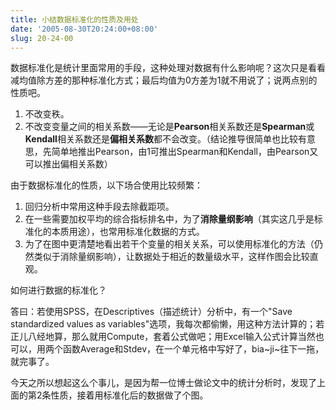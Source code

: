 ```yaml
---
title: 小结数据标准化的性质及用处
date: '2005-08-30T20:24:00+08:00'
slug: 20-24-00
---
```


数据标准化是统计里面常用的手段，这种处理对数据有什么影响呢？这次只是看看减均值除方差的那种标准化方式；最后均值为0方差为1就不用说了；说两点别的性质吧。


1. 不改变秩。
2. 不改变变量之间的相关系数——无论是**Pearson**相关系数还是**Spearman**或**Kendall**相关系数还是**偏相关系数**都不会改变。（结论推导很简单也比较有意思，先简单地推出Pearson，由1可推出Spearman和Kendall，由Pearson又可以推出偏相关系数）

由于数据标准化的性质，以下场合使用比较频繁：

1. 回归分析中常用这种手段去除截距项。
2. 在一些需要加权平均的综合指标排名中，为了**消除量纲影响**（其实这几乎是标准化的本质用途），也常用标准化数据的方式。
3. 为了在图中更清楚地看出若干个变量的相关关系，可以使用标准化的方法（仍然类似于消除量纲影响），让数据处于相近的数量级水平，这样作图会比较直观。

如何进行数据的标准化？

答曰：若使用SPSS，在Descriptives（描述统计）分析中，有一个"Save standardized values as variables"选项，我每次都偷懒，用这种方法计算的；若正儿八经地算，那么就用Compute，套着公式做吧；用Excel输入公式计算当然也可以，用两个函数Average和Stdev，在一个单元格中写好了，bia~ji~往下一拖，就完事了。

今天之所以想起这么个事儿，是因为帮一位博士做论文中的统计分析时，发现了上面的第2条性质，接着用标准化后的数据做了个图。
